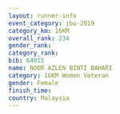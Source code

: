 ```yaml
---
layout: runner-info 
event_category: jbu-2019 
category_km: 16KM  
overall_rank: 234
gender_rank: 
category_rank: 
bib: 64015
name: NOOR AZLEN BINTI BAHARI
category: 16KM Women Veteran
gender: Female
finish_time: 
country: Malaysia
---
```

